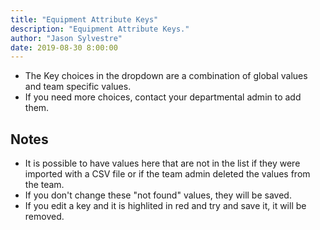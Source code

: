 ```yaml
---
title: "Equipment Attribute Keys"
description: "Equipment Attribute Keys."
author: "Jason Sylvestre"
date: 2019-08-30 8:00:00
---
```


- The Key choices in the dropdown are a combination of global values and team specific values.
- If you need more choices, contact your departmental admin to add them.

## Notes

- It is possible to have values here that are not in the list if they were imported with a CSV file or if the team admin deleted the values from the team.
- If you don't change these "not found" values, they will be saved.
- If you edit a key and it is highlited in red and try and save it, it will be removed.
